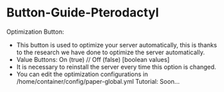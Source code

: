 # Button-Guide-Pterodactyl

Optimization Button:
 - This button is used to optimize your server automatically, this is thanks to the research we have done to optimize the server automatically.
 - Value Buttons: On (true) // Off (false) [boolean values]
 - It is necessary to reinstall the server every time this option is changed.
 - You can edit the optimization configurations in /home/container/config/paper-global.yml
 Tutorial: Soon...
